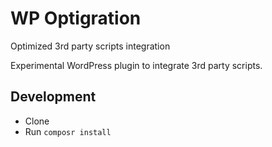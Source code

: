 # WP Optigration
Optimized 3rd party scripts integration

Experimental WordPress plugin to integrate 3rd party scripts.

## Development
- Clone
- Run `composr install`